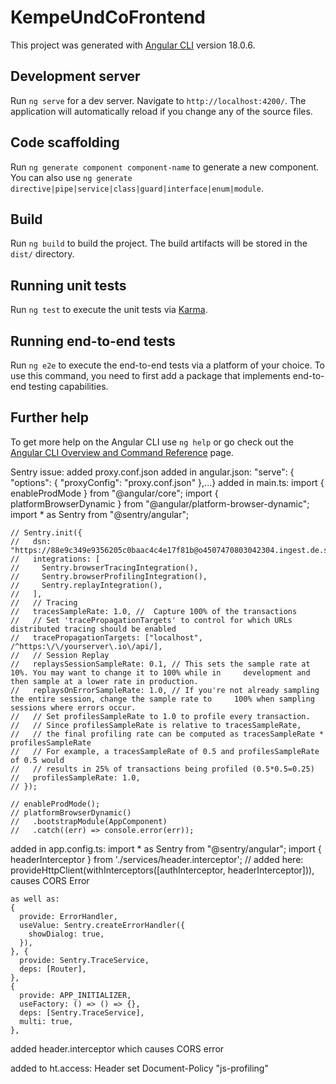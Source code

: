 # KempeUndCoFrontend

This project was generated with [Angular CLI](https://github.com/angular/angular-cli) version 18.0.6.

## Development server

Run `ng serve` for a dev server. Navigate to `http://localhost:4200/`. The application will automatically reload if you change any of the source files.

## Code scaffolding

Run `ng generate component component-name` to generate a new component. You can also use `ng generate directive|pipe|service|class|guard|interface|enum|module`.

## Build

Run `ng build` to build the project. The build artifacts will be stored in the `dist/` directory.

## Running unit tests

Run `ng test` to execute the unit tests via [Karma](https://karma-runner.github.io).

## Running end-to-end tests

Run `ng e2e` to execute the end-to-end tests via a platform of your choice. To use this command, you need to first add a package that implements end-to-end testing capabilities.

## Further help

To get more help on the Angular CLI use `ng help` or go check out the [Angular CLI Overview and Command Reference](https://angular.dev/tools/cli) page.

Sentry issue:
added proxy.conf.json
added in angular.json:
    "serve": {
          "options": {
            "proxyConfig": "proxy.conf.json"
          },...}
added in main.ts:
    import { enableProdMode } from "@angular/core";
    import { platformBrowserDynamic } from "@angular/platform-browser-dynamic";
    import * as Sentry from "@sentry/angular";

    // Sentry.init({
    //   dsn: "https://88e9c349e9356205c0baac4c4e17f81b@o4507470803042304.ingest.de.sentry.io/4507917749452880",
    //   integrations: [
    //     Sentry.browserTracingIntegration(),
    //     Sentry.browserProfilingIntegration(),
    //     Sentry.replayIntegration(),
    //   ],
    //   // Tracing
    //   tracesSampleRate: 1.0, //  Capture 100% of the transactions
    //   // Set 'tracePropagationTargets' to control for which URLs distributed tracing should be enabled
    //   tracePropagationTargets: ["localhost", /^https:\/\/yourserver\.io\/api/],
    //   // Session Replay
    //   replaysSessionSampleRate: 0.1, // This sets the sample rate at 10%. You may want to change it to 100% while in     development and then sample at a lower rate in production.
    //   replaysOnErrorSampleRate: 1.0, // If you're not already sampling the entire session, change the sample rate to     100% when sampling sessions where errors occur.
    //   // Set profilesSampleRate to 1.0 to profile every transaction.
    //   // Since profilesSampleRate is relative to tracesSampleRate,
    //   // the final profiling rate can be computed as tracesSampleRate * profilesSampleRate
    //   // For example, a tracesSampleRate of 0.5 and profilesSampleRate of 0.5 would
    //   // results in 25% of transactions being profiled (0.5*0.5=0.25)
    //   profilesSampleRate: 1.0,
    // });

    // enableProdMode();
    // platformBrowserDynamic()
    //   .bootstrapModule(AppComponent)
    //   .catch((err) => console.error(err));

added in app.config.ts:
    import * as Sentry from "@sentry/angular";
    import { headerInterceptor } from './services/header.interceptor';
    // added here: provideHttpClient(withInterceptors([authInterceptor, headerInterceptor])), causes CORS Error

    as well as:
    {
      provide: ErrorHandler,
      useValue: Sentry.createErrorHandler({
        showDialog: true,
      }),
    }, {
      provide: Sentry.TraceService,
      deps: [Router],
    },
    {
      provide: APP_INITIALIZER,
      useFactory: () => () => {},
      deps: [Sentry.TraceService],
      multi: true,
    },

added header.interceptor which causes CORS error

added to ht.access:
    <IfModule mod_headers.c>
    Header set Document-Policy "js-profiling"
    </IfModule>